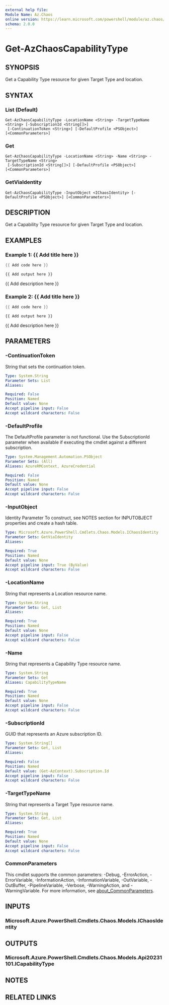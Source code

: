 ```yaml
---
external help file:
Module Name: Az.Chaos
online version: https://learn.microsoft.com/powershell/module/az.chaos/get-azchaoscapabilitytype
schema: 2.0.0
---
```


# Get-AzChaosCapabilityType

## SYNOPSIS
Get a Capability Type resource for given Target Type and location.

## SYNTAX

### List (Default)
```
Get-AzChaosCapabilityType -LocationName <String> -TargetTypeName <String> [-SubscriptionId <String[]>]
 [-ContinuationToken <String>] [-DefaultProfile <PSObject>] [<CommonParameters>]
```

### Get
```
Get-AzChaosCapabilityType -LocationName <String> -Name <String> -TargetTypeName <String>
 [-SubscriptionId <String[]>] [-DefaultProfile <PSObject>] [<CommonParameters>]
```

### GetViaIdentity
```
Get-AzChaosCapabilityType -InputObject <IChaosIdentity> [-DefaultProfile <PSObject>] [<CommonParameters>]
```

## DESCRIPTION
Get a Capability Type resource for given Target Type and location.

## EXAMPLES

### Example 1: {{ Add title here }}
```powershell
{{ Add code here }}
```

```output
{{ Add output here }}
```

{{ Add description here }}

### Example 2: {{ Add title here }}
```powershell
{{ Add code here }}
```

```output
{{ Add output here }}
```

{{ Add description here }}

## PARAMETERS

### -ContinuationToken
String that sets the continuation token.

```yaml
Type: System.String
Parameter Sets: List
Aliases:

Required: False
Position: Named
Default value: None
Accept pipeline input: False
Accept wildcard characters: False
```

### -DefaultProfile
The DefaultProfile parameter is not functional.
Use the SubscriptionId parameter when available if executing the cmdlet against a different subscription.

```yaml
Type: System.Management.Automation.PSObject
Parameter Sets: (All)
Aliases: AzureRMContext, AzureCredential

Required: False
Position: Named
Default value: None
Accept pipeline input: False
Accept wildcard characters: False
```

### -InputObject
Identity Parameter
To construct, see NOTES section for INPUTOBJECT properties and create a hash table.

```yaml
Type: Microsoft.Azure.PowerShell.Cmdlets.Chaos.Models.IChaosIdentity
Parameter Sets: GetViaIdentity
Aliases:

Required: True
Position: Named
Default value: None
Accept pipeline input: True (ByValue)
Accept wildcard characters: False
```

### -LocationName
String that represents a Location resource name.

```yaml
Type: System.String
Parameter Sets: Get, List
Aliases:

Required: True
Position: Named
Default value: None
Accept pipeline input: False
Accept wildcard characters: False
```

### -Name
String that represents a Capability Type resource name.

```yaml
Type: System.String
Parameter Sets: Get
Aliases: CapabilityTypeName

Required: True
Position: Named
Default value: None
Accept pipeline input: False
Accept wildcard characters: False
```

### -SubscriptionId
GUID that represents an Azure subscription ID.

```yaml
Type: System.String[]
Parameter Sets: Get, List
Aliases:

Required: False
Position: Named
Default value: (Get-AzContext).Subscription.Id
Accept pipeline input: False
Accept wildcard characters: False
```

### -TargetTypeName
String that represents a Target Type resource name.

```yaml
Type: System.String
Parameter Sets: Get, List
Aliases:

Required: True
Position: Named
Default value: None
Accept pipeline input: False
Accept wildcard characters: False
```

### CommonParameters
This cmdlet supports the common parameters: -Debug, -ErrorAction, -ErrorVariable, -InformationAction, -InformationVariable, -OutVariable, -OutBuffer, -PipelineVariable, -Verbose, -WarningAction, and -WarningVariable. For more information, see [about_CommonParameters](http://go.microsoft.com/fwlink/?LinkID=113216).

## INPUTS

### Microsoft.Azure.PowerShell.Cmdlets.Chaos.Models.IChaosIdentity

## OUTPUTS

### Microsoft.Azure.PowerShell.Cmdlets.Chaos.Models.Api20231101.ICapabilityType

## NOTES

## RELATED LINKS

